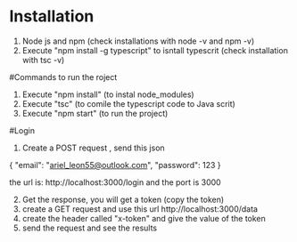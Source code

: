 # Installation

1. Node js and npm (check installations with node -v and npm -v)
2. Execute "npm install -g typescript" to isntall typescrit (check installation with tsc -v)


#Commands to run the roject 

1. Execute "npm install" (to instal node_modules)
2. Execute "tsc" (to comile the typescript code to Java scrit)
3. Execute "npm start" (to run the project)

#Login 
1. Create a POST request , send this json

{
    "email": "ariel_leon55@outlook.com",
    "password": 123
}

the url is: http://localhost:3000/login    and the port is 3000

2. Get the response, you will get a token (copy the token) 
3. create a GET request and use this url http://localhost:3000/data
4. create the header called "x-token" and give the value of the token
5. send the request and see the results
